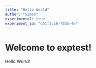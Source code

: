 ```yaml
---
title: "Hello World"
author: "Simon"
experimental: true
experiment_id: "d51f3cc6-753b-4e"
---
```

# Welcome to exptest!
Hello World!
